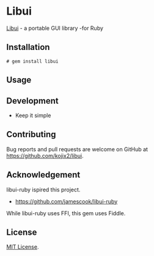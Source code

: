 # Libui

[Libui](https://github.com/andlabs/libui) - a portable GUI library -for Ruby

## Installation

```
# gem install libui
```

## Usage

## Development

* Keep it simple

## Contributing

Bug reports and pull requests are welcome on GitHub at https://github.com/kojix2/libui.

## Acknowledgement

libui-ruby ispired this project.
* https://github.com/jamescook/libui-ruby

While libui-ruby uses FFI, this gem uses Fiddle.

## License

[MIT License](https://opensource.org/licenses/MIT).
